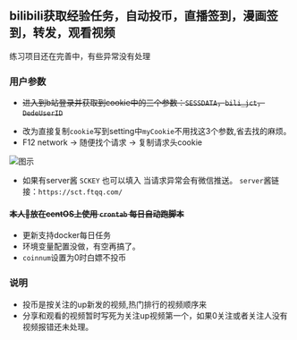 ## bilibili获取经验任务，自动投币，直播签到，漫画签到，转发，观看视频

练习项目还在完善中，有些异常没有处理

### 用户参数

+ ~~进入到b站登录并获取到cookie中的三个参数：`SESSDATA`，`bili_jct`，`DedeUserID`~~
- 改为直接复制`cookie`写到setting中`myCookie`不用找这3个参数,省去找的麻烦。
- F12 network -> 随便找个请求 -> 复制请求头cookie

![图示](docs/img/cookie.png)

<!-- + 填入到`setting.py`的对应参数下面,内部其他参数已做注释说明 -->
+ 如果有server酱 `SCKEY` 也可以填入 当请求异常会有微信推送。
`server`酱链接：`https://sct.ftqq.com/`

#### ~~本人放在centOS上使用 `crontab` 每日自动跑脚本~~
- 更新支持docker每日任务
- 环境变量配置没做，有空再搞了。
- `coinnum`设置为0时白嫖不投币
### 说明
- 投币是按关注的up新发的视频,热门排行的视频顺序来
- 分享和观看的视频暂时写死为关注up视频第一个，如果0关注或者关注人没有视频报错还未处理。
